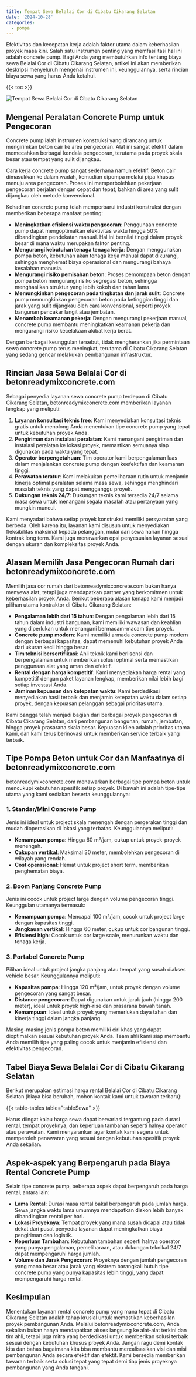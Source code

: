 ```yaml
---
title: Tempat Sewa Belalai Cor di Cibatu Cikarang Selatan
date: '2024-10-28'
categories:
  - pompa
---
```


Efektivitas dan kecepatan kerja adalah faktor utama dalam keberhasilan proyek masa kini. Salah satu instrumen penting yang memfasilitasi hal ini adalah concrete pump. Bagi Anda yang membutuhkan info tentang biaya sewa Belalai Cor di Cibatu Cikarang Selatan, artikel ini akan memberikan deskripsi menyeluruh mengenai instrumen ini, keunggulannya, serta rincian biaya sewa yang harus Anda ketahui.

{{< toc >}}

![Tempat Sewa Belalai Cor di Cibatu Cikarang Selatan](https://betoncor8.github.io/pump/concrete-pump%20(27).png)

## Mengenal Peralatan Concrete Pump untuk Pengecoran

Concrete pump ialah instrumen konstruksi yang dirancang untuk mengirimkan beton cair ke area pengecoran. Alat ini sangat efektif dalam memecahkan berbagai kendala pengecoran, terutama pada proyek skala besar atau tempat yang sulit dijangkau.

Cara kerja concrete pump sangat sederhana namun efektif. Beton cair dimasukkan ke dalam wadah, kemudian dipompa melalui pipa khusus menuju area pengecoran. Proses ini memperbolehkan pekerjaan pengecoran berjalan dengan cepat dan tepat, bahkan di area yang sulit dijangkau oleh metode konvensional.

Kehadiran concrete pump telah memperbarui industri konstruksi dengan memberikan beberapa manfaat penting:

- **Meningkatkan efisiensi waktu pengecoran**: Penggunaan concrete pump dapat mengoptimalkan efektivitas waktu hingga 50% dibandingkan pendekatan manual. Hal ini bernilai tinggi dalam proyek besar di mana waktu merupakan faktor penting.
- **Mengurangi kebutuhan tenaga tenaga kerja**: Dengan menggunakan pompa beton, kebutuhan akan tenaga kerja manual dapat dikurangi, sehingga menghemat biaya operasional dan mengurangi bahaya kesalahan manusia.
- **Mengurangi risiko pemisahan beton**: Proses pemompaan beton dengan pompa beton mengurangi risiko segregasi beton, sehingga menghasilkan struktur yang lebih kokoh dan tahan lama.
- **Memungkinkan pengecoran pada tingkatan dan jarak sulit**: Concrete pump memungkinkan pengecoran beton pada ketinggian tinggi dan jarak yang sulit dijangkau oleh cara konvensional, seperti proyek bangunan pencakar langit atau jembatan.
- **Menambah keamanan pekerja**: Dengan mengurangi pekerjaan manual, concrete pump membantu meningkatkan keamanan pekerja dan mengurangi risiko kecelakaan akibat kerja berat.

Dengan berbagai keunggulan tersebut, tidak mengherankan jika permintaan sewa concrete pump terus meningkat, terutama di Cibatu Cikarang Selatan yang sedang gencar melakukan pembangunan infrastruktur.

## Rincian Jasa Sewa Belalai Cor di betonreadymixconcrete.com

Sebagai penyedia layanan sewa concrete pump terdepan di Cibatu Cikarang Selatan, betonreadymixconcrete.com memberikan layanan lengkap yang meliputi:

1. **Layanan konsultasi teknis free**: Kami menyediakan konsultasi teknis gratis untuk menolong Anda menentukan tipe concrete pump yang tepat untuk kebutuhan proyek Anda.
2. **Pengiriman dan instalasi peralatan**: Kami menangani pengiriman dan instalasi peralatan ke lokasi proyek, memastikan semuanya siap digunakan pada waktu yang tepat.
3. **Operator berpengetahuan**: Tim operator kami berpengalaman luas dalam menjalankan concrete pump dengan keefektifan dan keamanan tinggi.
4. **Perawatan teratur**: Kami melakukan pemeliharaan rutin untuk menjamin kinerja optimal peralatan selama masa sewa, sehingga menghindari masalah teknis yang dapat mengganggu proyek.
5. **Dukungan teknis 24/7**: Dukungan teknis kami tersedia 24/7 selama masa sewa untuk menangani segala masalah atau pertanyaan yang mungkin muncul.

Kami menyadari bahwa setiap proyek konstruksi memiliki persyaratan yang berbeda. Oleh karena itu, layanan kami disusun untuk menyediakan fleksibilitas maksimal kepada pelanggan, mulai dari sewa harian hingga kontrak long term. Kami juga menawarkan opsi penyesuaian layanan sesuai dengan ukuran dan kompleksitas proyek Anda.

## Alasan Memilih Jasa Pengecoran Rumah dari betonreadymixconcrete.com

Memilih jasa cor rumah dari betonreadymixconcrete.com bukan hanya menyewa alat, tetapi juga mendapatkan partner yang berkomitmen untuk keberhasilan proyek Anda. Berikut beberapa alasan kenapa kami menjadi pilihan utama kontraktor di Cibatu Cikarang Selatan:

- **Pengalaman lebih dari 15 tahun**: Dengan pengalaman lebih dari 15 tahun dalam industri bangunan, kami memiliki wawasan dan keahlian yang diperlukan untuk menangani bermacam-macam tipe proyek.
- **Concrete pump modern**: Kami memiliki armada concrete pump modern dengan berbagai kapasitas, dapat memenuhi kebutuhan proyek Anda dari ukuran kecil hingga besar.
- **Tim teknisi bersertifikasi**: Ahli teknik kami berlisensi dan berpengalaman untuk memberikan solusi optimal serta memastikan penggunaan alat yang aman dan efektif.
- **Rental dengan harga kompetitif**: Kami menyediakan harga rental yang kompetitif dengan paket layanan lengkap, memberikan nilai lebih bagi setiap investasi Anda.
- **Jaminan kepuasan dan ketepatan waktu**: Kami berdedikasi menyediakan hasil terbaik dan menjamin ketepatan waktu dalam setiap proyek, dengan kepuasan pelanggan sebagai prioritas utama.

Kami bangga telah menjadi bagian dari berbagai proyek pengecoran di Cibatu Cikarang Selatan, dari pembangunan bangunan, rumah, jembatan, hingga proyek prasarana skala besar. Kepuasan klien adalah prioritas utama kami, dan kami terus berinovasi untuk memberikan service terbaik yang terbaik.

## Tipe Pompa Beton untuk Cor dan Manfaatnya di betonreadymixconcrete.com

betonreadymixconcrete.com menawarkan berbagai tipe pompa beton untuk mencukupi kebutuhan spesifik setiap proyek. Di bawah ini adalah tipe-tipe utama yang kami sediakan beserta keunggulannya:

### 1\. Standar/Mini Concrete Pump

Jenis ini ideal untuk project skala menengah dengan pergerakan tinggi dan mudah dioperasikan di lokasi yang terbatas. Keunggulannya meliputi:

- **Kemampuan pompa**: Hingga 60 m³/jam, cukup untuk proyek-proyek menengah.
- **Cakupan vertikal**: Maksimal 30 meter, membolehkan pengecoran di wilayah yang rendah.
- **Cost operasional**: Hemat untuk project short term, memberikan penghematan biaya.

### 2\. Boom Panjang Concrete Pump

Jenis ini cocok untuk project large dengan volume pengecoran tinggi. Keunggulan utamanya termasuk:

- **Kemampuan pompa**: Mencapai 100 m³/jam, cocok untuk project large dengan kapasitas tinggi.
- **Jangkauan vertikal**: Hingga 60 meter, cukup untuk cor bangunan tinggi.
- **Efisiensi high**: Cocok untuk cor large scale, menurunkan waktu dan tenaga kerja.

### 3\. Portabel Concrete Pump

Pilihan ideal untuk project jangka panjang atau tempat yang susah diakses vehicle besar. Keunggulannya meliputi:

- **Kapasitas pompa**: Hingga 120 m³/jam, untuk proyek dengan volume pengecoran yang sangat besar.
- **Distance pengecoran**: Dapat digunakan untuk jarak jauh (hingga 200 meter), ideal untuk proyek high-rise dan prasarana bawah tanah.
- **Kemampuan**: Ideal untuk proyek yang memerlukan daya tahan dan kinerja tinggi dalam jangka panjang.

Masing-masing jenis pompa beton memiliki ciri khas yang dapat dioptimalkan sesuai kebutuhan proyek Anda. Team ahli kami siap membantu Anda memilih tipe yang paling cocok untuk menjamin efisiensi dan efektivitas pengecoran.

## Tabel Biaya Sewa Belalai Cor di Cibatu Cikarang Selatan

Berikut merupakan estimasi harga rental Belalai Cor di Cibatu Cikarang Selatan (biaya bisa berubah, mohon kontak kami untuk tawaran terbaru):

{{< table-tables table="tableSewa" >}}

Harus diingat kalau harga sewa dapat bervariasi tergantung pada durasi rental, tempat proyeknya, dan keperluan tambahan seperti halnya operator atau perawatan. Kami menyarankan agar kontak kami segera untuk memperoleh penawaran yang sesuai dengan kebutuhan spesifik proyek Anda sekalian.

## Aspek-aspek yang Berpengaruh pada Biaya Rental Concrete Pump

Selain tipe concrete pump, beberapa aspek dapat berpengaruh pada harga rental, antara lain:

- **Lama Rental**: Durasi masa rental bakal berpengaruh pada jumlah harga. Sewa jangka waktu lama umumnya mendapatkan diskon lebih banyak dibandingkan rental per hari.
- **Lokasi Proyeknya**: Tempat proyek yang mana susah dicapai atau tidak dekat dari pusat penyedia layanan dapat meningkatkan biaya pengiriman dan logistik.
- **Keperluan Tambahan**: Kebutuhan tambahan seperti halnya operator yang punya pengalaman, pemeliharaan, atau dukungan teknikal 24/7 dapat mempengaruhi harga jumlah.
- **Volume dan Jarak Pengecoran**: Proyeknya dengan jumlah pengecoran yang mana besar atau jarak yang ekstrem barangkali butuh tipe concrete pump yang punya kapasitas lebih tinggi, yang dapat mempengaruhi harga rental.

## Kesimpulan

Menentukan layanan rental concrete pump yang mana tepat di Cibatu Cikarang Selatan adalah tahap krusial untuk memastikan keberhasilan proyek pembangunan Anda. Melalui betonreadymixconcrete.com, Anda sekalian bukan hanya mendapatkan akses langsung ke alat-alat terkini dan tim ahli, tetapi juga mitra yang berdedikasi untuk memberikan solusi terbaik sesuai dengan kebutuhan khusus proyek Anda. Jangan ragu demi kontak kita dan bahas bagaimana kita bisa membantu merealisasikan visi dan misi pembangunan Anda secara efektif dan efektif. Kami bersedia memberikan tawaran terbaik serta solusi tepat yang tepat demi tiap jenis proyeknya pembangunan yang Anda tangani.
